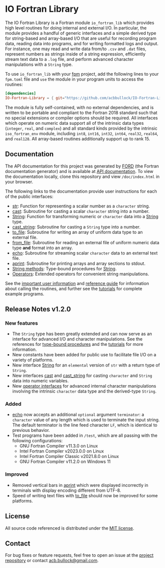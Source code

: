 # IO Fortran Library

The IO Fortran Library is a Fortran module `io_fortran_lib` which provides high level routines for doing internal and external I/O. In particular, the module provides a handful of generic interfaces and a simple derived type for string-based and array-based I/O that are useful for recording program data, reading data into programs, and for writing formatted logs and output. For instance, one may read and write data from/to `.csv` and `.dat` files, represent numbers as strings inside of a string expression, efficiently stream text data to a `.log` file, and perform advanced character manipulations with a `String` type.

To use `io_fortran_lib` with your [fpm](https://github.com/fortran-lang/fpm) project, add the following lines to your `fpm.toml` file and `use` the module in your program units to access the routines:

```toml
[dependencies]
IO-Fortran-Library = { git="https://github.com/acbbullock/IO-Fortran-Library", branch="main" }
```

The module is fully self-contained, with no external dependencies, and is written to be portable and compliant to the Fortran 2018 standard such that no special extensions or compiler options should be required. All interfaces which operate on numeric data support all of the intrinsic data types (`integer`, `real`, and `complex`) and all standard kinds provided by the intrinsic `iso_fortran_env` module, including `int8`, `int16`, `int32`, `int64`, `real32`, `real64`, and `real128`. All array-based routines additionally support up to rank 15.

## Documentation

The API documentation for this project was generated by [FORD](https://github.com/Fortran-FOSS-Programmers/ford) (the Fortran documentation generator) and is available at [API documentation](https://acbbullock.github.io/IO-Fortran-Library/doc/index.html). To view the documentation locally, clone this repository and view `/doc/index.html` in your browser.

The following links to the documentation provide user instructions for each of the public interfaces:

* [str](https://acbbullock.github.io/IO-Fortran-Library/doc/page/Ref/str.html): Function for representing a scalar number as a `character` string.
* [cast](https://acbbullock.github.io/IO-Fortran-Library/doc/page/Ref/cast.html): Subroutine for casting a scalar `character` string into a number.
* [String](https://acbbullock.github.io/IO-Fortran-Library/doc/page/Ref/string.html): Function for transforming numeric or `character` data into a [String](https://acbbullock.github.io/IO-Fortran-Library/doc/type/string.html) type.
* [cast_string](https://acbbullock.github.io/IO-Fortran-Library/doc/page/Ref/cast_string.html): Subroutine for casting a `String` type into a number.
* [to_file](https://acbbullock.github.io/IO-Fortran-Library/doc/page/Ref/to_file.html): Subroutine for writing an array of uniform data type to an external file.
* [from_file](https://acbbullock.github.io/IO-Fortran-Library/doc/page/Ref/from_file.html): Subroutine for reading an external file of uniform numeric data type **and** format into an array.
* [echo](https://acbbullock.github.io/IO-Fortran-Library/doc/page/Ref/echo.html): Subroutine for streaming scalar `character` data to an external text file.
* [aprint](https://acbbullock.github.io/IO-Fortran-Library/doc/page/Ref/aprint.html): Subroutine for printing arrays and array sections to stdout.
* [String methods](https://acbbullock.github.io/IO-Fortran-Library/doc/page/Ref/string-methods.html): Type-bound procedures for [String](https://acbbullock.github.io/IO-Fortran-Library/doc/type/string.html).
* [Operators](https://acbbullock.github.io/IO-Fortran-Library/doc/page/Ref/operators.html): Extended operators for convenient string manipulations.

See the [important user information](https://acbbullock.github.io/IO-Fortran-Library/doc/page/UserInfo/index.html) and [reference guide](https://acbbullock.github.io/IO-Fortran-Library/doc/page/Ref/index.html) for information about calling the routines, and further see the [tutorials](https://acbbullock.github.io/IO-Fortran-Library/doc/page/Examples/index.html) for complete example programs.

## Release Notes v1.2.0

### New features

* The `String` type has been greatly extended and can now serve as an interface for advanced I/O and character manipulations. See the references for [type-bound procedures](https://acbbullock.github.io/IO-Fortran-Library/doc/page/Ref/string-methods.html) and the [tutorials](https://acbbullock.github.io/IO-Fortran-Library/doc/page/Examples/index.html) for more information.
* New constants have been added for public use to facilitate file I/O on a variety of platforms.
* New interface [String](https://acbbullock.github.io/IO-Fortran-Library/doc/page/Ref/string.html) for an `elemental` version of `str` with a return type of `String`.
* New interfaces [cast](https://acbbullock.github.io/IO-Fortran-Library/doc/page/Ref/cast.html) and [cast_string](https://acbbullock.github.io/IO-Fortran-Library/doc/page/Ref/cast_string.html) for casting `character` and `String` data into numeric variables.
* New [operator interfaces](https://acbbullock.github.io/IO-Fortran-Library/doc/page/Ref/operators.html) for advanced internal character manipulations involving the intrinsic `character` data type and the derived-type `String`.

### Added

* [echo](https://acbbullock.github.io/IO-Fortran-Library/doc/page/Ref/echo.html) now accepts an additional `optional` argument `terminator`: a `character` value of any length which is used to terminate the input string. The default terminator is the line feed character `LF`, which is identical to previous behavior.
* Test programs have been added in `/test`, which are all passing with the following configurations:
  * GNU Fortran Compiler v11.3.0 on Linux
  * Intel Fortran Compiler v2023.0.0 on Linux
  * Intel Fortran Compiler Classic v2021.8.0 on Linux
  * GNU Fortran Compiler v11.2.0 on Windows 11

### Improved

* Removed vertical bars in [aprint](https://acbbullock.github.io/IO-Fortran-Library/doc/page/Ref/aprint.html) which were displayed incorrectly in terminals with display encoding different from UTF-8.
* Speed of writing text files with [to_file](https://acbbullock.github.io/IO-Fortran-Library/doc/page/Ref/to_file.html) should now be improved for some platforms.

## License

All source code referenced is distributed under the [MIT license](https://github.com/acbbullock/IO-Fortran-Library/blob/main/LICENCE).

## Contact

For bug fixes or feature requests, feel free to open an issue at the [project repository](https://github.com/acbbullock/IO-Fortran-Library) or contact [acb.bullock@gmail.com](mailto:acb.bullock@gmail.com).
